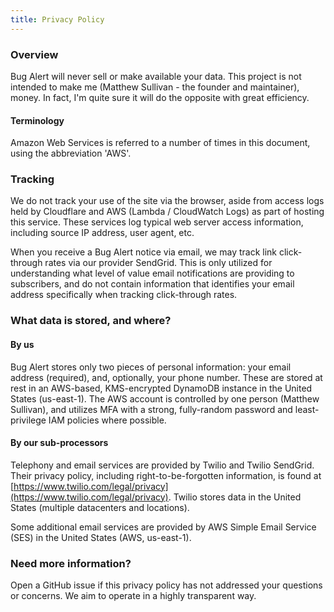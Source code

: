 ```yaml
---
title: Privacy Policy
---
```


### Overview
Bug Alert will never sell or make available your data. This project is not intended to make me (Matthew Sullivan - the founder and maintainer), money. In fact, I'm quite sure it will do the opposite with great efficiency.
#### Terminology
Amazon Web Services is referred to a number of times in this document, using the abbreviation 'AWS'.

### Tracking
We do not track your use of the site via the browser, aside from access logs held by Cloudflare and AWS (Lambda / CloudWatch Logs) as part of hosting this service. These services log typical web server access information, including source IP address, user agent, etc.

When you receive a Bug Alert notice via email, we may track link click-through rates via our provider SendGrid. This is only utilized for understanding what level of value email notifications are providing to subscribers, and do not contain information that identifies your email address specifically when tracking click-through rates.

### What data is stored, and where?
#### By us
Bug Alert stores only two pieces of personal information: your email address (required), and, optionally, your phone number. These are stored at rest in an AWS-based, KMS-encrypted DynamoDB instance in the United States (us-east-1). The AWS account is controlled by one person (Matthew Sullivan), and utilizes MFA with a strong, fully-random password and least-privilege IAM policies where possible.

#### By our sub-processors
Telephony and email services are provided by Twilio and Twilio SendGrid. Their privacy policy, including right-to-be-forgotten information, is found at [https://www.twilio.com/legal/privacy](https://www.twilio.com/legal/privacy). Twilio stores data in the United States (multiple datacenters and locations).

Some additional email services are provided by AWS Simple Email Service (SES) in the United States (AWS, us-east-1).

### Need more information?
Open a GitHub issue if this privacy policy has not addressed your questions or concerns. We aim to operate in a highly transparent way.
